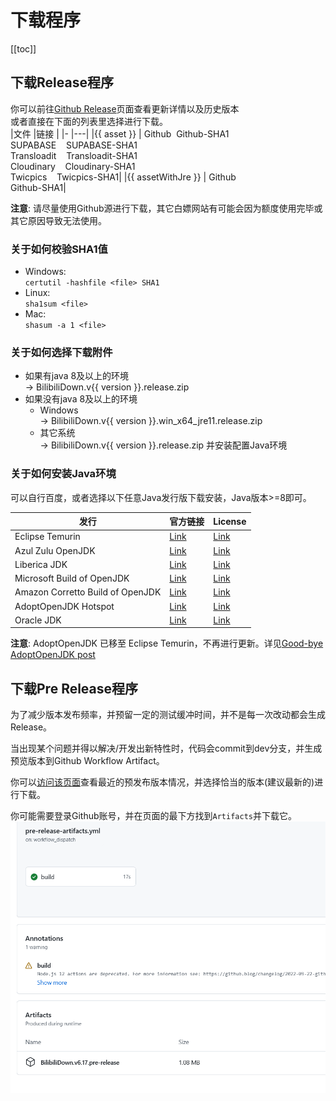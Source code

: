 <script setup>
import { version } from '../../../package.json'

let asset = `BilibiliDown.v${version}.release.zip`
let assetSHA1 = `BilibiliDown.v${version}.release.zip.sha1`
let assetWithJre = `BilibiliDown.v${version}.win_x64_jre11.release.zip`
let assetWithJreSHA1 = `BilibiliDown.v${version}.win_x64_jre11.release.zip.sha1`

let urlFromGithub = (version, fileName)=>{
    return `https://github.com/nICEnnnnnnnLee/BilibiliDown/releases/download/V${version}/${fileName}`
}
let urlFromSupaBase = (version, fileName)=>{
    return `https://vezfoeoqirnvcqsuiext.supabase.co/storage/v1/object/public/bili/release/${fileName}`
}
let urlFromCloudinary = (version, fileName)=>{
    return `https://res.cloudinary.com/dcrcvyjzu/raw/upload/bili/${fileName}`
}
// let urlFromImagekit = (version, fileName)=>{
//     return `https://ik.imagekit.io/n1ce/release/${fileName}`
// }
let urlFromTwicpics = (version, fileName)=>{
    return `https://bilibili.twic.pics/release/V${version}/${fileName}`
}
let urlFromTransloadit = (version, fileName)=>{
    return `https://bili.tlcdn.com/release/V${version}/${fileName}`
}
</script>
# 下载程序

[[toc]]

## 下载Release程序
你可以前往[Github Release](https://github.com/nICEnnnnnnnLee/BilibiliDown/releases)页面查看更新详情以及历史版本  
或者直接在下面的列表里选择进行下载。  
|文件     |链接 |
|-              |---|
|{{ asset }} | <a :href="urlFromGithub(version, asset)" target="_blank" rel="noreferrer">Github</a>&nbsp;&nbsp;<a :href="urlFromGithub(version, assetSHA1)" target="_blank" rel="noreferrer">Github-SHA1</a><br/> <a :href="urlFromSupaBase(version, asset)" target="_blank" rel="noreferrer">SUPABASE</a> &nbsp;&nbsp; <a :href="urlFromSupaBase(version, assetSHA1)" target="_blank" rel="noreferrer">SUPABASE-SHA1</a> <br/> <a :href="urlFromTransloadit(version, asset)" target="_blank" rel="noreferrer">Transloadit</a> &nbsp;&nbsp; <a :href="urlFromTransloadit(version, assetSHA1)" target="_blank" rel="noreferrer">Transloadit-SHA1</a><br/> <a :href="urlFromCloudinary(version, asset)" target="_blank" rel="noreferrer">Cloudinary</a> &nbsp;&nbsp; <a :href="urlFromCloudinary(version, assetSHA1)" target="_blank" rel="noreferrer">Cloudinary-SHA1</a><br/> <a :href="urlFromTwicpics(version, asset)" target="_blank" rel="noreferrer">Twicpics</a> &nbsp;&nbsp; <a :href="urlFromTwicpics(version, assetSHA1)" target="_blank" rel="noreferrer">Twicpics-SHA1</a>|
|{{ assetWithJre }} | <a :href="urlFromGithub(version, assetWithJre)" target="_blank" rel="noreferrer">Github</a> <br/><a :href="urlFromGithub(version, assetWithJreSHA1)" target="_blank" rel="noreferrer">Github-SHA1</a>|

**注意**: 请尽量使用Github源进行下载，其它白嫖网站有可能会因为额度使用完毕或其它原因导致无法使用。  

### 关于如何校验SHA1值
+ Windows:   
`certutil -hashfile <file> SHA1`
+ Linux:   
`sha1sum <file>`
+ Mac:   
`shasum -a 1 <file>`

### 关于如何选择下载附件
+ 如果有java 8及以上的环境  
-> BilibiliDown.v{{ version }}.release.zip  
+ 如果没有java 8及以上的环境  
    + Windows  
        -> BilibiliDown.v{{ version }}.win_x64_jre11.release.zip  
    + 其它系统  
        -> BilibiliDown.v{{ version }}.release.zip 并安装配置Java环境

### 关于如何安装Java环境  
可以自行百度，或者选择以下任意Java发行版下载安装，Java版本>=8即可。  

|发行     |官方链接|License|
|-              |-      |-   |
|Eclipse Temurin | [Link](https://adoptium.net/zh-CN/temurin/releases) | [Link](https://adoptium.net/about.html)   |
|Azul Zulu OpenJDK | [Link](https://www.azul.com/downloads/?version=java-8-lts) | [Link](https://www.azul.com/products/zulu-and-zulu-enterprise/zulu-terms-of-use/)   |
|Liberica JDK | [Link](https://bell-sw.com/pages/downloads/#/java-8-lts) | [Link](https://bell-sw.com/liberica_eula/)   |
|Microsoft Build of OpenJDK| [Link](https://learn.microsoft.com/zh-cn/java/openjdk/download) | [Link](https://docs.microsoft.com/java/openjdk/faq)   |
|Amazon Corretto Build of OpenJDK | [Link](https://aws.amazon.com/corretto/) | [Link](https://aws.amazon.com/corretto/faqs/)   |
|AdoptOpenJDK Hotspot | [Link](https://adoptopenjdk.net/) | [Link](https://adoptopenjdk.net/about.html)   |
|Oracle JDK| [Link](https://www.oracle.com/java/technologies/downloads/) | [Link](https://www.oracle.com/downloads/licenses/no-fee-license.html)   |

**注意**: AdoptOpenJDK 已移至 Eclipse Temurin，不再进行更新。详见[Good-bye AdoptOpenJDK post](https://blog.adoptopenjdk.net/2021/08/goodbye-adoptopenjdk-hello-adoptium/)


## 下载Pre Release程序
为了减少版本发布频率，并预留一定的测试缓冲时间，并不是每一次改动都会生成Release。  

当出现某个问题并得以解决/开发出新特性时，代码会commit到dev分支，并生成预览版本到Github Workflow Artifact。  

你可以[访问该页面](https://github.com/nICEnnnnnnnLee/BilibiliDown/actions/workflows/pre-release-artifacts.yml)查看最近的预发布版本情况，并选择恰当的版本(建议最新的)进行下载。  

你可能需要登录Github账号，并在页面的最下方找到`Artifacts`并下载它。  
![](/img/preRelease.png)